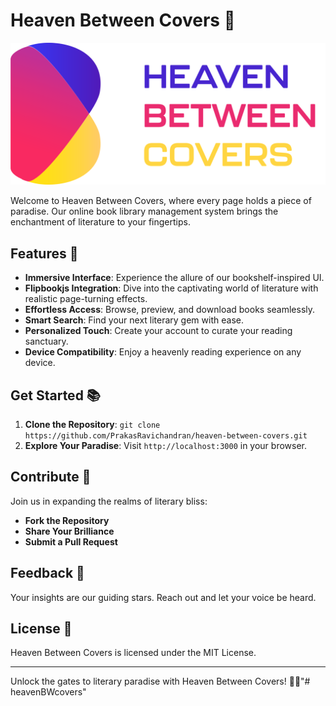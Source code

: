 # Heaven Between Covers 📖

![](/images/logo.svg)

Welcome to Heaven Between Covers, where every page holds a piece of paradise. Our online book library management system brings the enchantment of literature to your fingertips.

## Features 🚀

- **Immersive Interface**: Experience the allure of our bookshelf-inspired UI.
- **Flipbookjs Integration**: Dive into the captivating world of literature with realistic page-turning effects.
- **Effortless Access**: Browse, preview, and download books seamlessly.
- **Smart Search**: Find your next literary gem with ease.
- **Personalized Touch**: Create your account to curate your reading sanctuary.
- **Device Compatibility**: Enjoy a heavenly reading experience on any device.

## Get Started 📚

1. **Clone the Repository**: `git clone https://github.com/PrakasRavichandran/heaven-between-covers.git`
4. **Explore Your Paradise**: Visit `http://localhost:3000` in your browser.

## Contribute 🌟

Join us in expanding the realms of literary bliss:
- **Fork the Repository**
- **Share Your Brilliance**
- **Submit a Pull Request**

## Feedback 📣

Your insights are our guiding stars. Reach out and let your voice be heard.

## License 📝

Heaven Between Covers is licensed under the MIT License.

---

Unlock the gates to literary paradise with Heaven Between Covers! 🌟📖"# heavenBWcovers" 
